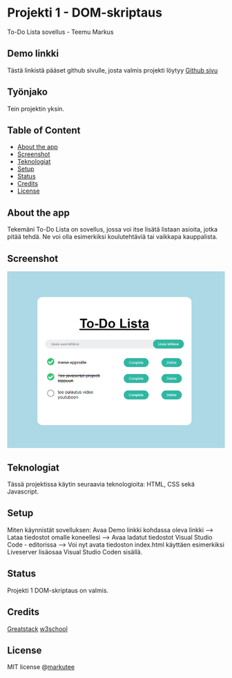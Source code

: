 # Projekti 1 - DOM-skriptaus
To-Do Lista sovellus - Teemu Markus

## Demo linkki
Tästä linkistä pääset github sivulle, josta valmis projekti löytyy [Github sivu](https://github.com/markutee/Jsprojekti1)

## Työnjako
Tein projektin yksin.

## Table of Content
- [About the app](#about-the-app)
- [Screenshot](#screenshot)
- [Teknologiat](#teknologiat)
- [Setup](#setup)
- [Status](#status)
- [Credits](#credits)
- [License](#license)


## About the app
Tekemäni To-Do Lista on sovellus, jossa voi itse lisätä listaan asioita, jotka pitää tehdä. Ne voi olla esimerkiksi koulutehtäviä tai vaikkapa kauppalista.

## Screenshot
![Toimiva-sovellus](Demokuva.png)

## Teknologiat
Tässä projektissa käytin seuraavia teknologioita: HTML, CSS sekä Javascript.

## Setup
Miten käynnistät sovelluksen:
     Avaa Demo linkki kohdassa oleva linkki
    --> Lataa tiedostot omalle koneellesi
    --> Avaa ladatut tiedostot Visual Studio Code - editorissa
    --> Voi nyt avata tiedoston index.html käyttäen esimerkiksi Liveserver lisäosaa Visual Studio Coden sisällä.

## Status
Projekti 1 DOM-skriptaus on valmis.

## Credits
[Greatstack](https://www.youtube.com/watch?v=G0jO8kUrg-I&t=960s)
[w3school](https://www.w3schools.com/jsref/default.asp)

## License
MIT license @[markutee](https://github.com/markutee/Jsprojekti1?tab=MIT-1-ov-file)
